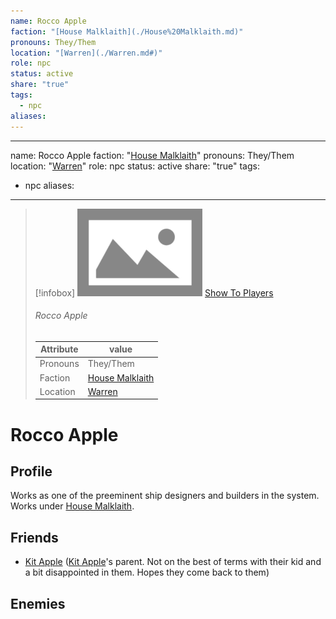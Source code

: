 ```yaml
---
name: Rocco Apple
faction: "[House Malklaith](./House%20Malklaith.md)"
pronouns: They/Them
location: "[Warren](./Warren.md#)"
role: npc
status: active
share: "true"
tags:
  - npc
aliases: 
---
```

---
name: Rocco Apple
faction: "[House Malklaith](./House%20Malklaith.md)"
pronouns: They/Them
location: "[Warren](./Warren.md#)"
role: npc
status: active
share: "true"
tags:
  - npc
aliases:
---


> [!infobox]
> ![cover hsmall](./ImagePlaceholder.png)
> [Show To Players](./ImagePlaceholder.png)
> ###### Rocco Apple
> Attribute |  value |
> ---|---|
> Pronouns | They/Them
> Faction | [House Malklaith](./House%20Malklaith.md)
> Location | [Warren](./Warren.md.md#.md#) |


# Rocco Apple
## Profile
Works as one of the preeminent ship designers and builders in the system. Works under [House Malklaith](./House%20Malklaith.md).
## Friends
- [Kit Apple](./Kit%20Apple.md) ([Kit Apple](./Kit%20Apple.md)'s parent. Not on the best of terms with their kid and a bit disappointed in them. Hopes they come back to them)
## Enemies


